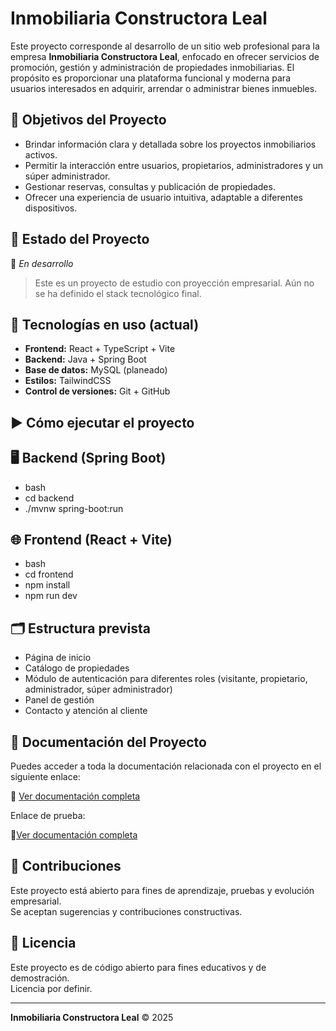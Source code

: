 
# Inmobiliaria Constructora Leal

Este proyecto corresponde al desarrollo de un sitio web profesional para la empresa **Inmobiliaria Constructora Leal**, enfocado en ofrecer servicios de promoción, gestión y administración de propiedades inmobiliarias. El propósito es proporcionar una plataforma funcional y moderna para usuarios interesados en adquirir, arrendar o administrar bienes inmuebles.

## 📌 Objetivos del Proyecto

- Brindar información clara y detallada sobre los proyectos inmobiliarios activos.
- Permitir la interacción entre usuarios, propietarios, administradores y un súper administrador.
- Gestionar reservas, consultas y publicación de propiedades.
- Ofrecer una experiencia de usuario intuitiva, adaptable a diferentes dispositivos.

## 🚧 Estado del Proyecto

🚧 *En desarrollo*  
> Este es un proyecto de estudio con proyección empresarial. Aún no se ha definido el stack tecnológico final.

## 🧰 Tecnologías en uso (actual)

- **Frontend:** React + TypeScript + Vite
- **Backend:** Java + Spring Boot
- **Base de datos:** MySQL (planeado)
- **Estilos:** TailwindCSS
- **Control de versiones:** Git + GitHub


## ▶️ Cómo ejecutar el proyecto

## 🖥 Backend (Spring Boot)

- bash
- cd backend
- ./mvnw spring-boot:run


## 🌐 Frontend (React + Vite)

- bash
- cd frontend
- npm install
- npm run dev


## 🗂️ Estructura prevista

- Página de inicio
- Catálogo de propiedades
- Módulo de autenticación para diferentes roles (visitante, propietario, administrador, súper administrador)
- Panel de gestión
- Contacto y atención al cliente

## 📄 Documentación del Proyecto

Puedes acceder a toda la documentación relacionada con el proyecto en el siguiente enlace:

🔗 [Ver documentación completa](https://soysena-my.sharepoint.com/:f:/g/personal/jhoan_sdiaz_soy_sena_edu_co/Ekd5lAxdw8tCgZSmEv3G7BUBiwiJbcsVj2r0oACXd0tVEw?e=lIBmqe)

Enlace de prueba: 


🔗[Ver documentación completa](https://soysena-my.sharepoint.com/:f:/g/personal/jesus_asilva_soy_sena_edu_co/EgwTuzuPW0BCjil-5JJKEiUBcVheBUI3MpR3JDUpWPKpVQ?e=jaxxJ2)
 
## 🤝 Contribuciones

Este proyecto está abierto para fines de aprendizaje, pruebas y evolución empresarial.  
Se aceptan sugerencias y contribuciones constructivas.

## 📄 Licencia

Este proyecto es de código abierto para fines educativos y de demostración.  
Licencia por definir.

---

**Inmobiliaria Constructora Leal** © 2025

